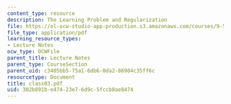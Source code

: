 ```yaml
---
content_type: resource
description: The Learning Problem and Regularization
file: https://ol-ocw-studio-app-production.s3.amazonaws.com/courses/9-520-statistical-learning-theory-and-applications-spring-2003/302b891be47423e76d9c5fccb8ae8474_class03.pdf
file_type: application/pdf
learning_resource_types:
- Lecture Notes
ocw_type: OCWFile
parent_title: Lecture Notes
parent_type: CourseSection
parent_uid: c3405bb5-75a1-6db6-0da2-86904c35ff6c
resourcetype: Document
title: class03.pdf
uid: 302b891b-e474-23e7-6d9c-5fccb8ae8474
---
```

